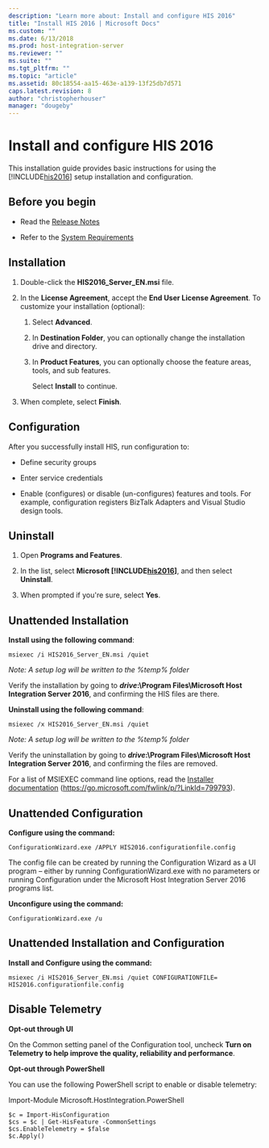 ```yaml
---
description: "Learn more about: Install and configure HIS 2016"
title: "Install HIS 2016 | Microsoft Docs"
ms.custom: ""
ms.date: 6/13/2018
ms.prod: host-integration-server
ms.reviewer: ""
ms.suite: ""
ms.tgt_pltfrm: ""
ms.topic: "article"
ms.assetid: 80c18554-aa15-463e-a139-13f25db7d571
caps.latest.revision: 8
author: "christopherhouser"
manager: "dougeby"
---
```


# Install and configure HIS 2016
This installation guide provides basic instructions for using the [!INCLUDE[his2016](../includes/his2016-md.md)] setup installation and configuration.

## Before you begin

-   Read the [Release Notes](../install-and-config-guides/release-notes.md)

-   Refer to the [System Requirements](../install-and-config-guides/system-requirements.md)

## Installation

1. Double-click the **HIS2016_Server_EN.msi** file.

2. In the **License Agreement**, accept the **End User License Agreement**. To customize your installation (optional):

   1. Select **Advanced**.

   2. In **Destination Folder**, you can optionally change the installation drive and directory.

   3. In **Product Features**, you can optionally choose the feature areas, tools, and sub features.

      Select **Install** to continue.

3. When complete, select **Finish**.

## Configuration
 After you successfully install HIS, run configuration to:

-   Define security groups

-   Enter service credentials

-   Enable (configures) or disable (un-configures) features and tools. For example, configuration registers BizTalk Adapters and Visual Studio design tools.

## Uninstall

1. Open **Programs and Features**.

2. In the list, select **Microsoft [!INCLUDE[his2016](../includes/his2016-md.md)]**, and then select **Uninstall**.

3. When prompted if you're sure, select **Yes**.

## Unattended Installation
 **Install using the following command**:

```Output
msiexec /i HIS2016_Server_EN.msi /quiet
```
*Note: A setup log will be written to the %temp% folder*

 Verify the installation by going to ***drive*:\Program Files\Microsoft Host Integration Server 2016**, and confirming the HIS files are there.

 **Uninstall using the following command**:

```Output
msiexec /x HIS2016_Server_EN.msi /quiet
```
*Note: A setup log will be written to the %temp% folder*

 Verify the uninstallation by going to ***drive*:\Program Files\Microsoft Host Integration Server 2016**, and confirming the files are removed.

 For a list of MSIEXEC command line options, read the [Installer documentation](/windows/win32/msi/command-line-options) (https://go.microsoft.com/fwlink/p/?LinkId=799793).

## Unattended Configuration
**Configure using the command:**

```Output
ConfigurationWizard.exe /APPLY HIS2016.configurationfile.config
```
The config file can be created by running the Configuration Wizard as a UI program – either by running ConfigurationWizard.exe with no parameters or running Configuration under the Microsoft Host Integration Server 2016 programs list.

**Unconfigure using the command:**

```Output
ConfigurationWizard.exe /u
```


## Unattended Installation and Configuration
**Install and Configure using the command:**

```Output
msiexec /i HIS2016_Server_EN.msi /quiet CONFIGURATIONFILE= HIS2016.configurationfile.config
```

## Disable Telemetry
**Opt-out through UI**

On the Common setting panel of the Configuration tool, uncheck **Turn on Telemetry to help improve the quality, reliability and performance**.

**Opt-out through PowerShell**

You can use the following PowerShell script to enable or disable telemetry:

Import-Module Microsoft.HostIntegration.PowerShell
```Output
$c = Import-HisConfiguration
$cs = $c | Get-HisFeature -CommonSettings
$cs.EnableTelemetry = $false
$c.Apply()
```